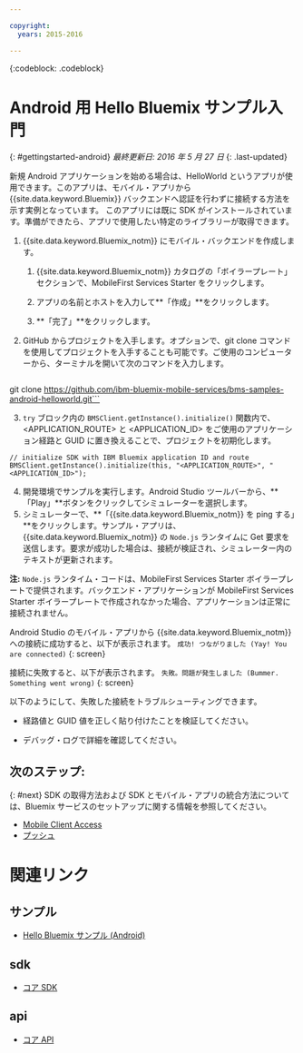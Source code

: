 ```yaml
---

copyright:
  years: 2015-2016

---
```


<!-- Attribute definitions -->
{:codeblock: .codeblock}

# Android 用 Hello Bluemix サンプル入門
{: #gettingstarted-android}
*最終更新日: 2016 年 5 月 27 日*
{: .last-updated}  

新規 Android アプリケーションを始める場合は、HelloWorld というアプリが使用できます。このアプリは、モバイル・アプリから {{site.data.keyword.Bluemix}} バックエンドへ認証を行わずに接続する方法を示す実例となっています。
このアプリには既に SDK がインストールされています。準備ができたら、アプリで使用したい特定のライブラリーが取得できます。

1. {{site.data.keyword.Bluemix_notm}} にモバイル・バックエンドを作成します。
    1. {{site.data.keyword.Bluemix_notm}} カタログの「ボイラープレート」セクションで、MobileFirst Services Starter をクリックします。
    2. アプリの名前とホストを入力して**「作成」**をクリックします。

    3. **「完了」**をクリックします。
2. GitHub からプロジェクトを入手します。オプションで、git clone コマンドを使用してプロジェクトを入手することも可能です。ご使用のコンピューターから、ターミナルを開いて次のコマンドを入力します。
    ```
git clone https://github.com/ibm-bluemix-mobile-services/bms-samples-android-helloworld.git```

3. `try` ブロック内の `BMSClient.getInstance().initialize()` 関数内で、&lt;APPLICATION_ROUTE&gt; と &lt;APPLICATION_ID&gt; をご使用のアプリケーション経路と GUID に置き換えることで、プロジェクトを初期化します。
```
// initialize SDK with IBM Bluemix application ID and route
BMSClient.getInstance().initialize(this, "<APPLICATION_ROUTE>", "<APPLICATION_ID>");
```
4. 開発環境でサンプルを実行します。Android Studio ツールバーから、**「Play」**ボタンをクリックしてシミュレーターを選択します。
5. シミュレーターで、**「{{site.data.keyword.Bluemix_notm}} を ping する」**をクリックします。サンプル・アプリは、{{site.data.keyword.Bluemix_notm}} の `Node.js` ランタイムに Get 要求を送信します。要求が成功した場合は、接続が検証され、シミュレーター内のテキストが更新されます。

  **注:** `Node.js` ランタイム・コードは、MobileFirst Services Starter ボイラープレートで提供されます。バックエンド・アプリケーションが MobileFirst Services Starter ボイラープレートで作成されなかった場合、アプリケーションは正常に接続されません。

  Android Studio のモバイル・アプリから {{site.data.keyword.Bluemix_notm}} への接続に成功すると、以下が表示されます。
  `成功! つながりました (Yay! You are connected)`
  {: screen}

<!--
  ![Hello World application successfully connected to {{site.data.keyword.Bluemix_notm}}](images/yayconnected.jpg "Figure 1. Hello World application successfully connected to Bluemix")
  -->

  接続に失敗すると、以下が表示されます。
  `失敗。問題が発生しました (Bummer. Something went wrong)`
  {: screen}

<!--
  ![Hello World application not connected to Bluemix](images/bummer_android.jpg "Figure 2. Hello World application not connected to Bluemix")
  -->

  以下のようにして、失敗した接続をトラブルシューティングできます。
   * 経路値と GUID 値を正しく貼り付けたことを検証してください。

   * デバッグ・ログで詳細を確認してください。


## 次のステップ:
{: #next}
SDK の取得方法および SDK とモバイル・アプリの統合方法については、Bluemix サービスのセットアップに関する情報を参照してください。
   * [Mobile Client Access](../../services/mobileaccess/index.html)
   * [プッシュ](../../services/mobilepush/index.html)

# 関連リンク

## サンプル
   * [Hello Bluemix サンプル (Android)](https://github.com/ibm-bluemix-mobile-services/bms-samples-android-helloworld)

## sdk
   * [コア SDK](https://github.com/ibm-bluemix-mobile-services/bms-clientsdk-android-core)

## api
   * [コア API](https://www.{DomainName}/docs/api/content/api/mobilefirst/android/core-api-doc/overview-summary.html)

